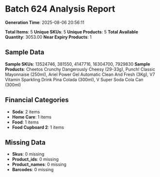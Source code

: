 # Batch 624 Analysis Report

**Generation Time**: 2025-08-06 20:56:11

**Total Items**: 5
**Unique SKUs**: 5
**Unique Products**: 5
**Total Available Quantity**: 3053.00
**Near Expiry Products**: 1

## Sample Data
**Sample SKUs**: 13524746, 381550, 4147716, 16304700, 7929830
**Sample Products**: Cheetos Crunchy Dangerously Cheesy (29-33g), Punch! Classic Mayonnaise (250ml), Ariel Power Gel Automatic Clean And Fresh (3Kg), V7 Vitamin Sparkling Drink Pina Colada (300ml), V Super Soda Cola Can (300ml)

## Financial Categories
- **Soda**: 2 items
- **Home Care**: 1 items
- **Food**: 1 items
- **Food Cupboard 2**: 1 items

## Missing Data
- **Skus**: 0 missing
- **Product_ids**: 0 missing
- **Product_names**: 0 missing
- **Barcodes**: 0 missing
